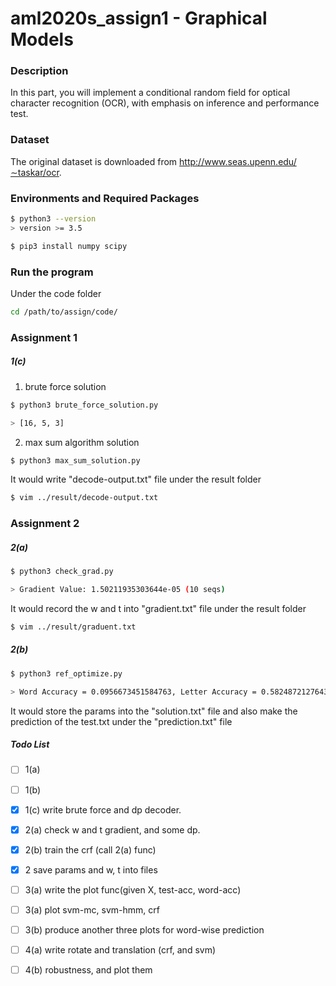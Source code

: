 # aml2020s_assign1 - Graphical Models

### Description

In this part, you will implement a conditional random field for optical character recognition (OCR), with emphasis on inference and performance test.


### Dataset
The original dataset is downloaded from http://www.seas.upenn.edu/∼taskar/ocr. 


### Environments and Required Packages
```bash
$ python3 --version
> version >= 3.5

$ pip3 install numpy scipy
```

### Run the program
Under the code folder
```bash
cd /path/to/assign/code/
```

### Assignment 1
##### 1(c)

1. brute force solution
```bash
$ python3 brute_force_solution.py

> [16, 5, 3]
```
2. max sum algorithm solution
```bash
$ python3 max_sum_solution.py
```
It would write "decode-output.txt" file under the result folder
```bash
$ vim ../result/decode-output.txt
```

### Assignment 2
##### 2(a)
```bash
$ python3 check_grad.py

> Gradient Value: 1.50211935303644e-05 (10 seqs)
```
It would record the w and t into "gradient.txt" file under the result folder
```bash
$ vim ../result/graduent.txt
``` 

##### 2(b)
```bash
$ python3 ref_optimize.py

> Word Accuracy = 0.0956673451584763, Letter Accuracy = 0.5824872127643331.
```
It would store the params into the "solution.txt" file and also make the prediction of the test.txt under the "prediction.txt" file


##### Todo List
- [ ] 1(a)
- [ ] 1(b)
- [X] 1(c) write brute force and dp decoder.

- [X] 2(a) check w and t gradient, and some dp.
- [X] 2(b) train the crf (call 2(a) func)
- [X] 2 save params and w, t into files

- [ ] 3(a) write the plot func(given X, test-acc, word-acc)
- [ ] 3(a) plot svm-mc, svm-hmm, crf
- [ ] 3(b) produce another three plots for word-wise prediction

- [ ] 4(a) write rotate and translation (crf, and svm)
- [ ] 4(b) robustness, and plot them


